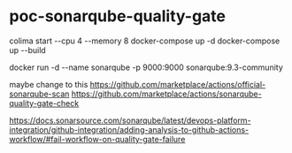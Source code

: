 # poc-sonarqube-quality-gate

colima start --cpu 4 --memory 8
docker-compose up -d
docker-compose up --build

docker run -d --name sonarqube -p 9000:9000 sonarqube:9.3-community

maybe change to this
https://github.com/marketplace/actions/official-sonarqube-scan
https://github.com/marketplace/actions/sonarqube-quality-gate-check

https://docs.sonarsource.com/sonarqube/latest/devops-platform-integration/github-integration/adding-analysis-to-github-actions-workflow/#fail-workflow-on-quality-gate-failure